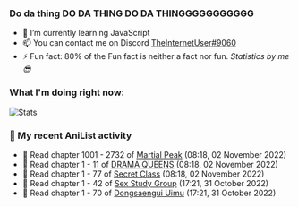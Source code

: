### Do da thing DO DA THING DO DA THINGGGGGGGGGGG

<!-- **TheInternetUser0/TheInternetUser0** is a ✨ _special_ ✨ repository because its `README.md` (this file) appears on your GitHub profile. -->


- 🌱 I’m currently learning JavaScript
- 📫 You can contact me on Discord [TheInternetUser#9060](https://discord.com/users/534117072796385300)
- ⚡ Fun fact: 80% of the Fun fact is neither a fact nor fun. _Statistics by me 😎_

### What I'm doing right now:
![Stats](https://discord.c99.nl/widget/theme-3/534117072796385300.png)

### 🌸 My recent AniList activity

<!-- ANILIST_ACTIVITY:start -->

-   📖 Read chapter 1001 - 2732 of [Martial Peak](https://anilist.co/manga/104494) (08:18, 02 November 2022)
-   📖 Read chapter 1 - 11 of [DRAMA QUEENS](https://anilist.co/manga/131769) (08:18, 02 November 2022)
-   📖 Read chapter 1 - 77 of [Secret Class](https://anilist.co/manga/119913) (08:18, 02 November 2022)
-   📖 Read chapter 1 - 42 of [Sex Study Group](https://anilist.co/manga/145493) (17:21, 31 October 2022)
-   📖 Read chapter 1 - 70 of [Dongsaengui Uimu](https://anilist.co/manga/128768) (17:21, 31 October 2022)

<!-- ANILIST_ACTIVITY:end -->
